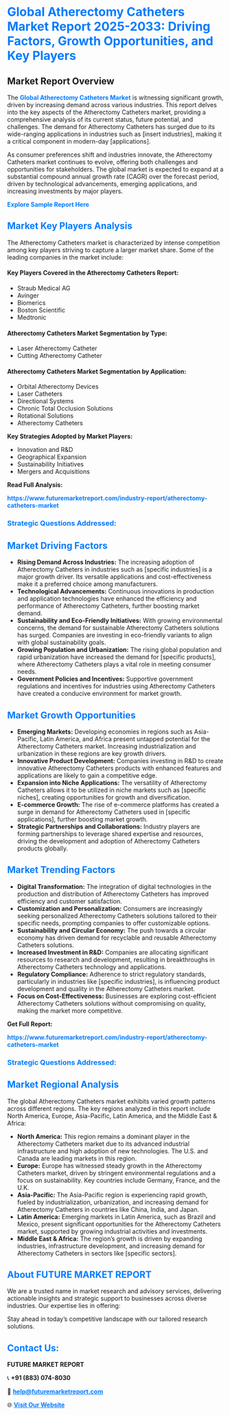 <h1 style="color: #007BFF;">Global Atherectomy Catheters Market Report 2025-2033: Driving Factors, Growth Opportunities, and Key Players</h1>

<section id="overview">
<h2>Market Report Overview</h2>
<p>The <a href="https://www.futuremarketreport.com/industry-report/atherectomy-catheters-market" style="color: #007BFF; text-decoration: none;"><strong>Global Atherectomy Catheters Market</strong></a> is witnessing significant growth, driven by increasing demand across various industries. This report delves into the key aspects of the Atherectomy Catheters market, providing a comprehensive analysis of its current status, future potential, and challenges. The demand for Atherectomy Catheters has surged due to its wide-ranging applications in industries such as [insert industries], making it a critical component in modern-day [applications].</p>
<p>As consumer preferences shift and industries innovate, the Atherectomy Catheters market continues to evolve, offering both challenges and opportunities for stakeholders. The global market is expected to expand at a substantial compound annual growth rate (CAGR) over the forecast period, driven by technological advancements, emerging applications, and increasing investments by major players.</p>
</section>

<section id="overview">
<p><a href="https://www.futuremarketreport.com/request-sample/reportId=123551" style="color: #007BFF; text-decoration: none;"><strong>Explore Sample Report Here</strong></a></p>
</section>

<section id="key-players">
<h2 style="color: #007BFF;">Market Key Players Analysis</h2>
<p>The Atherectomy Catheters market is characterized by intense competition among key players striving to capture a larger market share. Some of the leading companies in the market include:</p>
<h4>Key Players Covered in the Atherectomy Catheters Report:</h4>
<ul><li>Straub Medical AG</li><li>Avinger</li><li>Biomerics</li><li>Boston Scientific</li><li>Medtronic</li></ul>
<h4>Atherectomy Catheters Market Segmentation by Type:</h4>
<ul><li>Laser Atherectomy Catheter</li><li>Cutting Atherectomy Catheter</li></ul>

<h4>Atherectomy Catheters Market Segmentation by Application:</h4>
<ul><li>Orbital Atherectomy Devices</li><li>Laser Catheters</li><li>Directional Systems</li><li>Chronic Total Occlusion Solutions</li><li>Rotational Solutions</li><li>Atherectomy Catheters</li></ul>
<p><strong>Key Strategies Adopted by Market Players:</strong></p>
<ul>
<li>Innovation and R&D</li>
<li>Geographical Expansion</li>
<li>Sustainability Initiatives</li>
<li>Mergers and Acquisitions</li>
</ul>
</section>

<section>
<p><strong>Read Full Analysis: </strong></p><a href="https://www.futuremarketreport.com/industry-report/atherectomy-catheters-market" style="color: #007BFF; text-decoration: none;"><strong>https://www.futuremarketreport.com/industry-report/atherectomy-catheters-market</strong></a>
<h3 style="color: #007BFF;">Strategic Questions Addressed:</h3>
</section>

<section id="driving-factors">
<h2 style="color: #007BFF;">Market Driving Factors</h2>
<ul>
<li><strong>Rising Demand Across Industries:</strong> The increasing adoption of Atherectomy Catheters in industries such as [specific industries] is a major growth driver. Its versatile applications and cost-effectiveness make it a preferred choice among manufacturers.</li>
<li><strong>Technological Advancements:</strong> Continuous innovations in production and application technologies have enhanced the efficiency and performance of Atherectomy Catheters, further boosting market demand.</li>
<li><strong>Sustainability and Eco-Friendly Initiatives:</strong> With growing environmental concerns, the demand for sustainable Atherectomy Catheters solutions has surged. Companies are investing in eco-friendly variants to align with global sustainability goals.</li>
<li><strong>Growing Population and Urbanization:</strong> The rising global population and rapid urbanization have increased the demand for [specific products], where Atherectomy Catheters plays a vital role in meeting consumer needs.</li>
<li><strong>Government Policies and Incentives:</strong> Supportive government regulations and incentives for industries using Atherectomy Catheters have created a conducive environment for market growth.</li>
</ul>
</section>

<section id="growth-opportunities">
<h2 style="color: #007BFF;">Market Growth Opportunities</h2>
<ul>
<li><strong>Emerging Markets:</strong> Developing economies in regions such as Asia-Pacific, Latin America, and Africa present untapped potential for the Atherectomy Catheters market. Increasing industrialization and urbanization in these regions are key growth drivers.</li>
<li><strong>Innovative Product Development:</strong> Companies investing in R&D to create innovative Atherectomy Catheters products with enhanced features and applications are likely to gain a competitive edge.</li>
<li><strong>Expansion into Niche Applications:</strong> The versatility of Atherectomy Catheters allows it to be utilized in niche markets such as [specific niches], creating opportunities for growth and diversification.</li>
<li><strong>E-commerce Growth:</strong> The rise of e-commerce platforms has created a surge in demand for Atherectomy Catheters used in [specific applications], further boosting market growth.</li>
<li><strong>Strategic Partnerships and Collaborations:</strong> Industry players are forming partnerships to leverage shared expertise and resources, driving the development and adoption of Atherectomy Catheters products globally.</li>
</ul>
</section>

<section id="trending-factors">
<h2 style="color: #007BFF;">Market Trending Factors</h2>
<ul>
<li><strong>Digital Transformation:</strong> The integration of digital technologies in the production and distribution of Atherectomy Catheters has improved efficiency and customer satisfaction.</li>
<li><strong>Customization and Personalization:</strong> Consumers are increasingly seeking personalized Atherectomy Catheters solutions tailored to their specific needs, prompting companies to offer customizable options.</li>
<li><strong>Sustainability and Circular Economy:</strong> The push towards a circular economy has driven demand for recyclable and reusable Atherectomy Catheters solutions.</li>
<li><strong>Increased Investment in R&D:</strong> Companies are allocating significant resources to research and development, resulting in breakthroughs in Atherectomy Catheters technology and applications.</li>
<li><strong>Regulatory Compliance:</strong> Adherence to strict regulatory standards, particularly in industries like [specific industries], is influencing product development and quality in the Atherectomy Catheters market.</li>
<li><strong>Focus on Cost-Effectiveness:</strong> Businesses are exploring cost-efficient Atherectomy Catheters solutions without compromising on quality, making the market more competitive.</li>
</ul>
</section>

<section>
<p><strong>Get Full Report: </strong></p><a href="https://www.futuremarketreport.com/industry-report/atherectomy-catheters-market" style="color: #007BFF; text-decoration: none;"><strong>https://www.futuremarketreport.com/industry-report/atherectomy-catheters-market</strong></a>
<h3 style="color: #007BFF;">Strategic Questions Addressed:</h3>
</section>


<section id="regional-analysis">
<h2 style="color: #007BFF;">Market Regional Analysis</h2>
<p>The global Atherectomy Catheters market exhibits varied growth patterns across different regions. The key regions analyzed in this report include North America, Europe, Asia-Pacific, Latin America, and the Middle East & Africa:</p>
<ul>
<li><strong>North America:</strong> This region remains a dominant player in the Atherectomy Catheters market due to its advanced industrial infrastructure and high adoption of new technologies. The U.S. and Canada are leading markets in this region.</li>
<li><strong>Europe:</strong> Europe has witnessed steady growth in the Atherectomy Catheters market, driven by stringent environmental regulations and a focus on sustainability. Key countries include Germany, France, and the U.K.</li>
<li><strong>Asia-Pacific:</strong> The Asia-Pacific region is experiencing rapid growth, fueled by industrialization, urbanization, and increasing demand for Atherectomy Catheters in countries like China, India, and Japan.</li>
<li><strong>Latin America:</strong> Emerging markets in Latin America, such as Brazil and Mexico, present significant opportunities for the Atherectomy Catheters market, supported by growing industrial activities and investments.</li>
<li><strong>Middle East & Africa:</strong> The region’s growth is driven by expanding industries, infrastructure development, and increasing demand for Atherectomy Catheters in sectors like [specific sectors].</li>
</ul>
</section>

<footer>
<h2 style="color: #007BFF;">About FUTURE MARKET REPORT</h2>
<p>We are a trusted name in market research and advisory services, delivering actionable insights and strategic support to businesses across diverse industries. Our expertise lies in offering:</p>

<p>Stay ahead in today’s competitive landscape with our tailored research solutions.</p>

<h2 style="color: #007BFF;">Contact Us:</h2>
<p><strong>FUTURE MARKET REPORT</strong></p>
<p>📞 <strong>+91 (883) 074-8030</strong></p>
<p>📧 <strong><a href="mailto:help@futuremarketreport.com" style="color: #007BFF;">help@futuremarketreport.com</a></strong></p>
<p>🌐 <strong><a href="https://www.futuremarketreport.com/" style="color: #007BFF;">Visit Our Website</a></strong></p>
</footer>